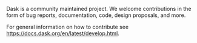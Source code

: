 Dask is a community maintained project. We welcome contributions in the form of bug reports, documentation, code, design
proposals, and more.

For general information on how to contribute see https://docs.dask.org/en/latest/develop.html.
